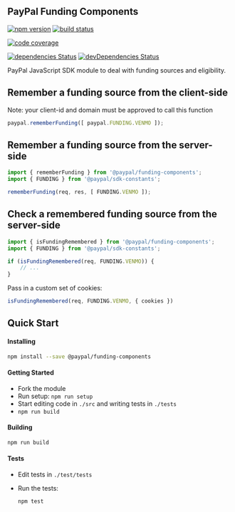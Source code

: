 PayPal Funding Components
-------------------------

[![npm version](https://img.shields.io/npm/v/@paypal/funding-components.svg?style=flat-square)](https://www.npmjs.com/package/@paypal/funding-components) [![build status](https://img.shields.io/travis/paypal/paypal-funding-components/master.svg?style=flat-square)](https://travis-ci.org/paypal/paypal-funding-components)

[![code coverage](https://img.shields.io/codecov/c/github/paypal/paypal-funding-components.svg?style=flat-square)](https://codecov.io/github/paypal/paypal-funding-components/)

[![dependencies Status](https://david-dm.org/paypal/paypal-funding-components/status.svg)](https://david-dm.org/paypal/paypal-funding-components) [![devDependencies Status](https://david-dm.org/paypal/paypal-funding-components/dev-status.svg)](https://david-dm.org/paypal/paypal-funding-components?type=dev)



PayPal JavaScript SDK module to deal with funding sources and eligibility.

## Remember a funding source from the client-side

Note: your client-id and domain must be approved to call this function

```javascript
paypal.rememberFunding([ paypal.FUNDING.VENMO ]);
```

## Remember a funding source from the server-side

```javascript
import { rememberFunding } from '@paypal/funding-components';
import { FUNDING } from '@paypal/sdk-constants';

rememberFunding(req, res, [ FUNDING.VENMO ]);
```

## Check a remembered funding source from the server-side

```javascript
import { isFundingRemembered } from '@paypal/funding-components';
import { FUNDING } from '@paypal/sdk-constants';

if (isFundingRemembered(req, FUNDING.VENMO)) {
    // ...
}
```

Pass in a custom set of cookies:

```javascript
isFundingRemembered(req, FUNDING.VENMO, { cookies })
```


Quick Start
-----------

#### Installing

```bash
npm install --save @paypal/funding-components
```

#### Getting Started

- Fork the module
- Run setup: `npm run setup`
- Start editing code in `./src` and writing tests in `./tests`
- `npm run build`

#### Building

```bash
npm run build
```

#### Tests

- Edit tests in `./test/tests`
- Run the tests:

  ```bash
  npm test
  ```
